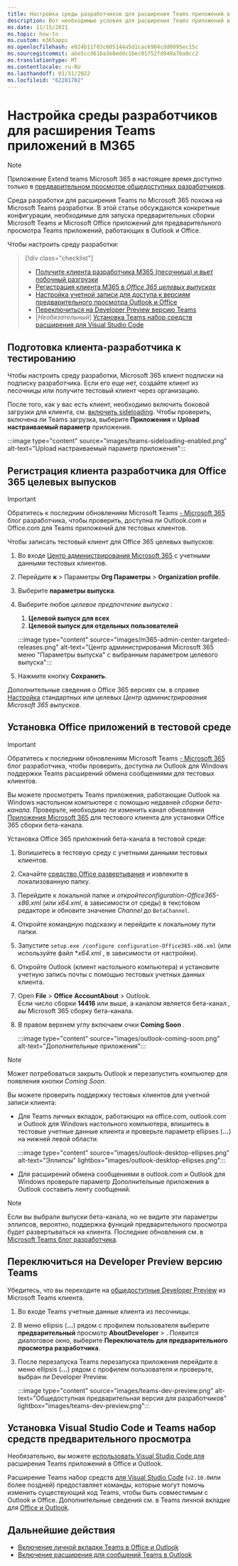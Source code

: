 ```yaml
---
title: Настройка среды разработчиков для расширения Teams приложений в Microsoft 365
description: Вот необходимые условия для расширения Teams приложений в Microsoft 365
ms.date: 11/15/2021
ms.topic: how-to
ms.custom: m365apps
ms.openlocfilehash: e024b11f03c605144a5d1cac6904cdd0095ec15c
ms.sourcegitcommit: abe5ccd61ba3e8eddc1bec01752fd949a7ba0cc2
ms.translationtype: MT
ms.contentlocale: ru-RU
ms.lasthandoff: 01/31/2022
ms.locfileid: "62281702"
---
```

# <a name="set-up-your-dev-environment-for-extending-teams-apps-across-m365"></a>Настройка среды разработчиков для расширения Teams приложений в M365

> [!NOTE]
> Приложение Extend teams Microsoft 365 в настоящее время доступно только в [предварительном просмотре общедоступных разработчиков](~/resources/dev-preview/developer-preview-intro.md).

Среда разработки для расширения Teams по Microsoft 365 похожа на Microsoft Teams разработки. В этой статье обсуждаются конкретные конфигурации, необходимые для запуска предварительных сборки Microsoft Teams и Microsoft Office приложений для предварительного просмотра Teams приложений, работающих в Outlook и Office.

Чтобы настроить среду разработки:

> [!div class="checklist"]
> * [Получите клиента разработчика M365 (песочница) и вьет побочный разгрузки](#prepare-a-developer-tenant-for-testing)
> * [Регистрация клиента M365 в *Office 365 целевых выпусках*](#enroll-your-developer-tenant-for-office-365-targeted-releases)
> * [Настройка учетной записи для доступа к версиям предварительного просмотра Outlook и Office](#install-office-apps-in-your-test-environment)
> * [Переключиться на Developer Preview версию Teams](#switch-to-the-developer-preview-version-of-teams)
> * [*Необязательный*] [Установка Teams набор средств расширения для Visual Studio Code](#install-visual-studio-code-and-teams-toolkit-preview-extension)

## <a name="prepare-a-developer-tenant-for-testing"></a>Подготовка клиента-разработчика к тестированию

Чтобы настроить среду разработки, Microsoft 365 клиент подписки на подписку разработчика. Если его еще нет, создайте клиент из песочницы или получите тестовый клиент через организацию.[](/office/developer-program/microsoft-365-developer-program-get-started)

После того, как у вас есть клиент, необходимо включить боковой загрузки для клиента, см. [включить sideloading](/microsoftteams/platform/concepts/build-and-test/prepare-your-o365-tenant#enable-custom-teams-apps-and-turn-on-custom-app-uploading). Чтобы проверить, включена ли Teams загрузка, выберите **Приложения** и **Upload настраиваемый параметр** приложения.

:::image type="content" source="images/teams-sideloading-enabled.png" alt-text="Upload настраиваемый параметр приложения":::

## <a name="enroll-your-developer-tenant-for-office-365-targeted-releases"></a>Регистрация клиента разработчика для Office 365 целевых выпусков

> [!IMPORTANT]
> Обратитесь к последним обновлениям Microsoft Teams [- Microsoft 365](https://devblogs.microsoft.com/microsoft365dev/) блог разработчика, чтобы проверить, доступна ли Outlook.com и Office.com для Teams приложений для тестовых клиентов.

Чтобы записать тестовый клиент для Office 365 целевых выпусков:

1. Во входе [Центр администрирования Microsoft 365](https://admin.microsoft.com) с учетными данными тестовых клиентов.
1. Перейдите **к** >  Параметры **Org Параметры** >  **Organization profile**.
1. Выберите **параметры выпуска**.
1. Выберите любое *целевое предпочтение выпуска* :
    1. **Целевой выпуск для всех**
    1. **Целевой выпуск для отдельных пользователей**

    :::image type="content" source="images/m365-admin-center-targeted-releases.png" alt-text="Центр администрирования Microsoft 365 меню &quot;Параметры выпуска&quot; с выбранным параметром целевого выпуска":::
    
1. Нажмите кнопку **Сохранить**.

Дополнительные сведения о Office 365 версиях см. в справке [Настройка](/microsoft-365/admin/manage/release-options-in-office-365?view=o365-worldwide&preserve-view=true#targeted-release) стандартных или целевых *Центр администрирования Microsoft 365 выпусков*.

## <a name="install-office-apps-in-your-test-environment"></a>Установка Office приложений в тестовой среде

> [!IMPORTANT]
> Обратитесь к последним обновлениям Microsoft Teams [- Microsoft 365](https://devblogs.microsoft.com/microsoft365dev/) блог разработчика, чтобы проверить, доступна ли Outlook для Windows поддержки Teams расширений обмена сообщениями для тестовых клиентов.

Вы можете просмотреть Teams приложения, работающие Outlook на Windows настольном компьютере с помощью недавней *сборки бета-канала*. Проверьте, необходимо ли изменить канал обновления [Приложения Microsoft 365](/deployoffice/change-update-channels?WT.mc_id=M365-MVP-5002016) для тестового клиента для установки Office 365 сборки бета-канала.

Установка Office 365 приложений бета-канала в тестовой среде:

1. Вопишитесь в тестовую среду с учетными данными тестовых клиентов.
1. Скачайте [средство Office развертывания](https://www.microsoft.com/download/details.aspx?id=49117) и извлеките в локализованную папку.
1. Перейдите к локальной папке и *откройтеconfiguration-Office365-x86.xml* (или *x64.xml*, в зависимости от среды) в текстовом редакторе и обновите значение *Channel* до `BetaChannel`.
1. Откройте командную подсказку и перейдите к локальному пути папки.
1. Запустите `setup.exe /configure configuration-Office365-x86.xml` (или используйте файл **x64.xml* , в зависимости от настройки).
1. Откройте Outlook (клиент настольного компьютера) и установите учетную запись почты с помощью тестовых учетных данных клиента.
1. Open **File** >  **Office** **AccountAbout** >  Outlook.  
   Если число сборки **14416** или выше, а каналом является бета-канал *, вы* Microsoft 365 сборку бета-канала.
1. В правом верхнем углу включаем очки **Coming Soon** .
    
    :::image type="content" source="images/outlook-coming-soon.png" alt-text="Дополнительные приложения":::

> [!NOTE]
> Может потребоваться закрыть Outlook и перезапустить компьютер для появления кнопки *Coming Soon*.

Вы можете проверить поддержку тестовых клиентов для учетной записи клиента:

* Для Teams личных вкладок, работающих на office.com, outlook.com и Outlook для Windows настольного компьютера, впишитесь в тестовые учетные данные клиента и проверьте параметр ellipses (**...**) на нижней левой области.

    :::image type="content" source="images/outlook-desktop-ellipses.png" alt-text="Эллипсы" lightbox="images/outlook-desktop-ellipses.png":::

* Для расширений обмена сообщениями в outlook.com и Outlook для Windows проверьте параметр Дополнительные приложения в Outlook составить  ленту сообщений.

> [!NOTE]
> Если вы выбрали выпуски бета-канала, но не видите эти параметры эллипсов, вероятно, поддержка функций предварительного просмотра будет развертываться на клиента. Последние обновления см. в [Microsoft Teams блог разработчика](https://devblogs.microsoft.com/microsoft365dev/).

## <a name="switch-to-the-developer-preview-version-of-teams"></a>Переключиться на Developer Preview версию Teams

Убедитесь, что вы переходите на [общедоступные Developer Preview](../resources/dev-preview/developer-preview-intro.md) из Microsoft Teams клиента.

1. Во входе Teams учетные данные клиента из песочницы.
1. В меню ellipsis (**...**) рядом с профилем пользователя выберите **предварительный** просмотр **AboutDeveloper** > . Появится диалоговое окно, выберите **Переключатель для предварительного просмотра разработчика**.
1. После перезапуска Teams перезапуска приложения перейдите в меню ellipsis (**...**) рядом с профилем пользователя и проверьте, выбран ли Developer Preview.

    :::image type="content" source="images/teams-dev-preview.png" alt-text="Общедоступная предварительная версия для разработчиков" lightbox="images/teams-dev-preview.png":::

## <a name="install-visual-studio-code-and-teams-toolkit-preview-extension"></a>Установка Visual Studio Code и Teams набор средств предварительного просмотра

Необязательно, вы можете [использовать Visual Studio Code для](https://code.visualstudio.com/) расширения Teams приложений в Office и Outlook.

Расширение Teams набор средств [для Visual Studio Code](https://aka.ms/teams-toolkit) (`v2.10.0`или более поздней) предоставляет команды, которые могут помочь изменить существующий код Teams, чтобы быть совместимым с Outlook и Office. Дополнительные сведения см. в Teams личной вкладке для [Office и Outlook](extend-m365-teams-personal-tab.md).

## <a name="next-steps"></a>Дальнейшие действия

- [Включение личной вкладки Teams в Office и Outlook](extend-m365-teams-personal-tab.md)
- [Включение расширения для сообщений Teams в Outlook](extend-m365-teams-message-extension.md)